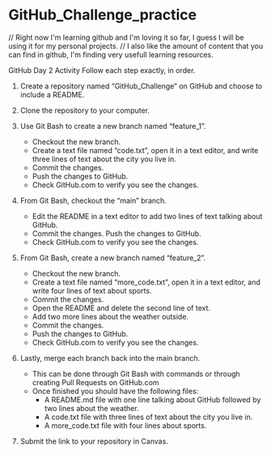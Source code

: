# GitHub_Challenge_practice
// Right now I'm learning github and I'm loving it so far, I guess I will be using it for my personal projects.
// I also like the amount of content that you can find in github, I'm finding very usefull learning resources.

GitHub Day 2 Activity Follow each step exactly, in order.      

1. Create a repository named “GitHub_Challenge” on GitHub and choose to include a README.

2. Clone the repository to your computer. 

3. Use Git Bash to create a new branch named “feature_1”. 

    - Checkout the new branch. 
    - Create a text file named “code.txt”, open it in a text editor, and write three lines of text about the city you live in. 
    - Commit the changes. 
    - Push the changes to GitHub. 
    - Check GitHub.com to verify you see the changes. 

4. From Git Bash, checkout the “main” branch. 
    - Edit the README in a text editor to add two lines of text talking about GitHub. 
    - Commit the changes. Push the changes to GitHub. 
    - Check GitHub.com to verify you see the changes. 

5. From Git Bash, create a new branch named “feature_2”. 
    - Checkout the new branch.
    - Create a text file named “more_code.txt”, open it in a text editor, and write four lines of text about sports. 
    - Commit the changes. 
    - Open the README and delete the second line of text. 
    - Add two more lines about the weather outside. 
    - Commit the changes. 
    - Push the changes to GitHub. 
    - Check GitHub.com to verify you see the changes. 

6. Lastly, merge each branch back into the main branch. 
    - This can be done through Git Bash with commands or through creating Pull Requests on GitHub.com 
    - Once finished you should have the following files: 
        - A README.md file with one line talking about GitHub followed by two lines about the weather. 
        - A code.txt file with three lines of text about the city you live in. 
        - A more_code.txt file with four lines about sports. 
    
7. Submit the link to your repository in Canvas.
